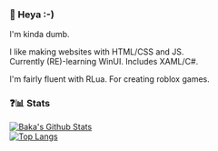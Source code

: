 ### 👋 Heya :-)

I'm kinda dumb.

I like making websites with HTML/CSS and JS.  
Currently (RE)-learning WinUI. Includes XAML/C#.  
  
I'm fairly fluent with RLua. For creating roblox games.

### ❓📊 Stats
[![Baka's Github Stats](https://github-readme-stats.vercel.app/api?username=haiku-balls&show_icons=true&theme=transparent)](https://github.com/anuraghazra/github-readme-stats)  
[![Top Langs](https://github-readme-stats.vercel.app/api/top-langs/?username=haiku-balls&layout=compact&theme=transparent)](https://github.com/anuraghazra/github-readme-stats)

